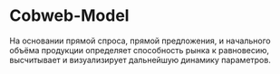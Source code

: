 # Cobweb-Model
На основании прямой спроса, прямой предложения, и начального объёма продукции определяет способность рынка к равновесию, высчитывает и визуализирует дальнейшую динамику параметров.
